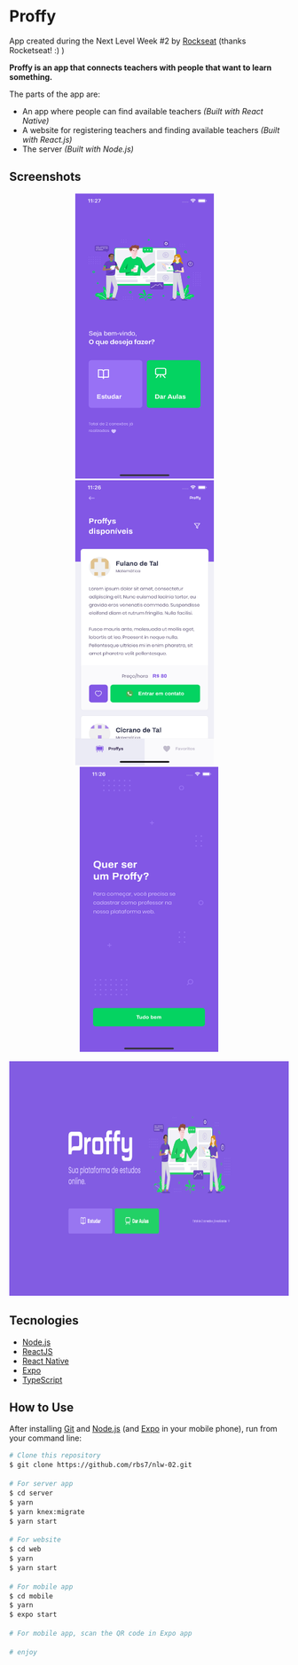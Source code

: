 # Proffy

App created during the Next Level Week #2 by [Rockseat](https://rocketseat.com.br/) (thanks Rocketseat! :) )

**Proffy is an app that connects teachers with people that want to learn something.**

The parts of the app are:
- An app where people can find available teachers *(Built with React Native)*
- A website for registering teachers and finding available teachers *(Built with React.js)*
- The server *(Built with Node.js)*

## Screenshots
<p align="center">
  <img width="250px" height="514px" alt="Proffy Home Screenshot" src="https://raw.githubusercontent.com/rbs7/nlw-02/master/screenshots/screenshot_expo_01.png"> &nbsp;&nbsp;&nbsp; <img width="250px" height="514px" alt="Proffy Search Screenshot" src="https://raw.githubusercontent.com/rbs7/nlw-02/master/screenshots/screenshot_expo_02.png"> &nbsp;&nbsp;&nbsp; <img width="250px" height="514px" alt="Proffy Other Screenshot" src="https://raw.githubusercontent.com/rbs7/nlw-02/master/screenshots/screenshot_expo_03.png">
</p>
<p align="center">
  <img width="750px" height="423px" alt="Proffy Web Screenshot" src="https://raw.githubusercontent.com/rbs7/nlw-02/master/screenshots/screenshot_web_01.png">
</p>

## Tecnologies
-  [Node.js](https://nodejs.org/)
-  [ReactJS](https://reactjs.org/)
-  [React Native](https://reactnative.dev/)
-  [Expo](https://expo.io/)
-  [TypeScript](https://www.typescriptlang.org/)

## How to Use
After installing [Git](https://git-scm.com) and [Node.js](https://nodejs.org/) (and [Expo](https://expo.io/) in your mobile phone), run from your command line:

```bash
# Clone this repository
$ git clone https://github.com/rbs7/nlw-02.git

# For server app
$ cd server
$ yarn
$ yarn knex:migrate
$ yarn start

# For website
$ cd web
$ yarn
$ yarn start

# For mobile app
$ cd mobile
$ yarn
$ expo start

# For mobile app, scan the QR code in Expo app

# enjoy
```
